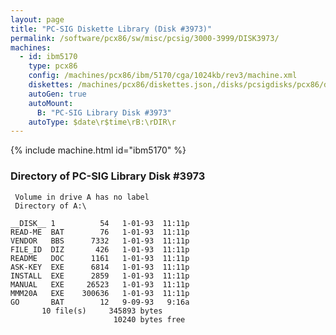 ```yaml
---
layout: page
title: "PC-SIG Diskette Library (Disk #3973)"
permalink: /software/pcx86/sw/misc/pcsig/3000-3999/DISK3973/
machines:
  - id: ibm5170
    type: pcx86
    config: /machines/pcx86/ibm/5170/cga/1024kb/rev3/machine.xml
    diskettes: /machines/pcx86/diskettes.json,/disks/pcsigdisks/pcx86/diskettes.json
    autoGen: true
    autoMount:
      B: "PC-SIG Library Disk #3973"
    autoType: $date\r$time\rB:\rDIR\r
---
```


{% include machine.html id="ibm5170" %}

### Directory of PC-SIG Library Disk #3973

     Volume in drive A has no label
     Directory of A:\

    __DISK__ 1          54   1-01-93  11:11p
    READ-ME  BAT        76   1-01-93  11:11p
    VENDOR   BBS      7332   1-01-93  11:11p
    FILE_ID  DIZ       426   1-01-93  11:11p
    README   DOC      1161   1-01-93  11:11p
    ASK-KEY  EXE      6814   1-01-93  11:11p
    INSTALL  EXE      2859   1-01-93  11:11p
    MANUAL   EXE     26523   1-01-93  11:11p
    MMM20A   EXE    300636   1-01-93  11:11p
    GO       BAT        12   9-09-93   9:16a
           10 file(s)     345893 bytes
                           10240 bytes free
